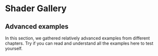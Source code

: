 # Shader Gallery

## Advanced examples

In this section, we gathered relatively advanced examples from different chapters. Try if you can read and understand all the examples here to test yourself.

<div class="glslChapterGallery" data="advanced" data-properties="clickRun:editor"></div>